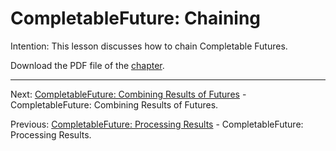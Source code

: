# CompletableFuture: Chaining

Intention: This lesson discusses how to chain Completable Futures.

Download the PDF file of the [chapter](chapter_28.pdf).

<hr>

Next: [CompletableFuture: Combining Results of Futures](chapter_29.md "CompletableFuture: Combining Results of Futures") - 
CompletableFuture: Combining Results of Futures.

Previous: [CompletableFuture: Processing Results](chapter_27.md "CompletableFuture: Processing Results") - 
CompletableFuture: Processing Results.